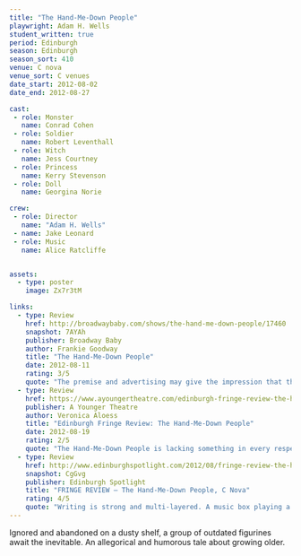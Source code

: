```yaml
---
title: "The Hand-Me-Down People"
playwright: Adam H. Wells
student_written: true
period: Edinburgh
season: Edinburgh
season_sort: 410
venue: C nova
venue_sort: C venues
date_start: 2012-08-02
date_end: 2012-08-27

cast:
 - role: Monster
   name: Conrad Cohen
 - role: Soldier
   name: Robert Leventhall
 - role: Witch
   name: Jess Courtney
 - role: Princess
   name: Kerry Stevenson
 - role: Doll
   name: Georgina Norie

crew:
 - role: Director
   name: "Adam H. Wells"
 - name: Jake Leonard
 - role: Music
   name: Alice Ratcliffe


assets:
  - type: poster
    image: Zx7r3tM

links:
  - type: Review
    href: http://broadwaybaby.com/shows/the-hand-me-down-people/17460
    snapshot: 7AYAh
    publisher: Broadway Baby
    author: Frankie Goodway
    title: "The Hand-Me-Down People"
    date: 2012-08-11
    rating: 3/5
    quote: "The premise and advertising may give the impression that this is a children’s show, but given suicide proves one of the major themes, think twice before bringing your children."
  - type: Review
    href: https://www.ayoungertheatre.com/edinburgh-fringe-review-the-hand-me-down-people-the-new-theatre-university-of-notttingham/
    publisher: A Younger Theatre
    author: Veronica Aloess
    title: "Edinburgh Fringe Review: The Hand-Me-Down People"
    date: 2012-08-19
    rating: 2/5
    quote: "The Hand-Me-Down People is lacking something in every respect. It feels like Wells just didn’t try to leap from the shelf, and wrote a very safe play that already feels resigned to being left on someone’s shelf, never to be picked up, read, and loved."
  - type: Review
    href: http://www.edinburghspotlight.com/2012/08/fringe-review-the-hand-me-down-people-c-nova/
    snapshot: CgGvg
    publisher: Edinburgh Spotlight
    title: "FRINGE REVIEW – The Hand-Me-Down People, C Nova"
    rating: 4/5
    quote: "Writing is strong and multi-layered. A music box playing a never-changing selecion of tunes not only frustrates her fellow shelf-dwellers, but underscores the limbo they find themselves in."
---
```


Ignored and abandoned on a dusty shelf, a group of outdated figurines await the inevitable. An allegorical and humorous tale about growing older.
